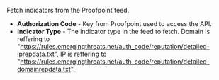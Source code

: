 Fetch indicators from the Proofpoint feed.
* **Authorization Code** - Key from Proofpoint used to access the API.
* **Indicator Type** - The indicator type in the feed to fetch. Domain is reffering to "https://rules.emergingthreats.net/auth_code/reputation/detailed-iprepdata.txt", IP is reffering to "https://rules.emergingthreats.net/auth_code/reputation/detailed-domainrepdata.txt".